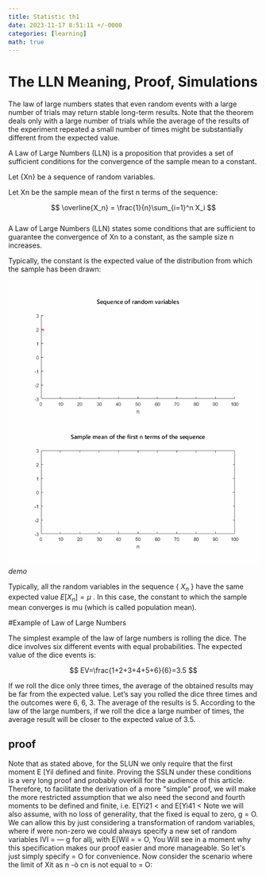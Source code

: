 ```yaml
---
title: Statistic th1
date: 2023-11-17 8:51:11 +/-0000
categories: [learning]
math: true
---
```


# The LLN Meaning, Proof, Simulations

The law of large numbers states that even random events with a large number of trials may return stable long-term results. Note that the theorem deals only with a large number of trials while the average of the results of the experiment repeated a small number of times might be substantially different from the expected value. <br>

A Law of Large Numbers (LLN) is a proposition that provides a set of sufficient conditions for the convergence of the sample mean to a constant.

Let {Xn} be a sequence of random variables.

Let Xn be the sample mean of the first n terms of the sequence:

$$
  \overline{X_n} =  \frac{1}{n}\sum_{i=1}^n X_i  
$$
<br>
A Law of Large Numbers (LLN) states some conditions that are sufficient to guarantee the convergence of Xn to a constant, as the sample size n increases.

Typically, the constant is the expected value of the distribution from which the sample has been drawn:

![g1](/assets/statiistics/H3.5/G1.gif)
_demo_

Typically, all the random variables in the sequence { $X_n$ } have the same expected value  $E\left[ X_n \right] = \mu$ . In this case, the constant to which the sample mean converges is mu (which is called population mean).

#Example of Law of Large Numbers

The simplest example of the law of large numbers is rolling the dice. The dice involves six different events with equal probabilities. The expected value of the dice events is:

$$
EV=\frac{1+2+3+4+5+6}{6}=3.5
$$

 

If we roll the dice only three times, the average of the obtained results may be far from the expected value. Let’s say you rolled the dice three times and the outcomes were 6, 6, 3. The average of the results is 5. According to the law of the large numbers, if we roll the dice a large number of times, the average result will be closer to the expected value of 3.5.


## proof

Note that as stated above, for the SLUN we only require that the first moment E [Yil defined and
finite. Proving the SSLN under these conditions is a very long proof and probably overkill for the
audience of this article. Therefore, to facilitate the derivation of a more "simple" proof, we will make the
more restricted assumption that we also need the second and fourth moments to be defined and finite,
i.e. E[Yi21 < and E[Yi41 <
Note we will also assume, with no loss of generality, that the fixed is equal to zero, g = O. We can
allow this by just considering a transformation of random variables, where if were non-zero we could
always specify a new set of random variables IVI = — g for allj, with E[Wil = = O, You Will see
in a moment why this specification makes our proof easier and more manageable. So let's just simply
specify = O for convenience.
Now consider the scenario where the limit of Xit as n -ò cn is not equal to = O:
